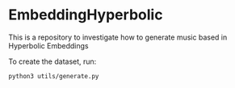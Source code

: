 # EmbeddingHyperbolic

This is a repository to investigate how to generate music based in Hyperbolic Embeddings

To create the dataset, run:

```sh
python3 utils/generate.py
```

